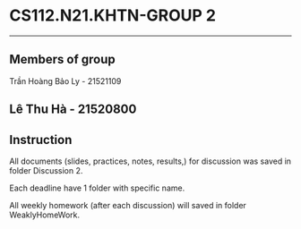 # CS112.N21.KHTN-GROUP 2
---
## Members of group
Trần Hoàng Bảo Ly - 21521109

Lê Thu Hà - 21520800
---
## Instruction
All documents (slides, practices, notes, results,) for discussion was saved in folder Discussion 2.

Each deadline have 1 folder with specific name.

All weekly homework (after each discussion) will saved in folder WeaklyHomeWork. 

